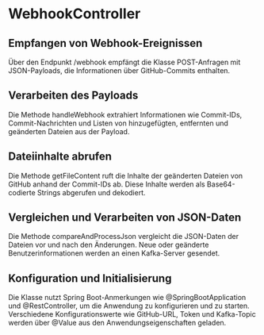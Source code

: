 # WebhookController

## Empfangen von Webhook-Ereignissen
Über den Endpunkt /webhook empfängt die Klasse POST-Anfragen mit JSON-Payloads, die Informationen über GitHub-Commits enthalten. 

## Verarbeiten des Payloads
Die Methode handleWebhook extrahiert Informationen wie Commit-IDs, Commit-Nachrichten und Listen von hinzugefügten, entfernten und geänderten Dateien aus der Payload. 

## Dateiinhalte abrufen    
  Die Methode getFileContent ruft die Inhalte der geänderten Dateien von GitHub anhand der Commit-IDs ab. Diese Inhalte werden als Base64-codierte Strings abgerufen und dekodiert. 

## Vergleichen und Verarbeiten von JSON-Daten
Die Methode compareAndProcessJson vergleicht die JSON-Daten der Dateien vor und nach den Änderungen. Neue oder geänderte Benutzerinformationen werden an einen Kafka-Server gesendet. 

## Konfiguration und Initialisierung 
Die Klasse nutzt Spring Boot-Anmerkungen wie @SpringBootApplication und @RestController, um die Anwendung zu konfigurieren und zu starten. Verschiedene Konfigurationswerte wie GitHub-URL, Token und Kafka-Topic werden über @Value aus den Anwendungseigenschaften geladen.